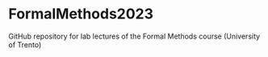 # FormalMethods2023
GitHub repository for lab lectures of the Formal Methods course (University of Trento)
